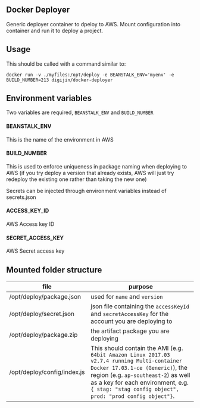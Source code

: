 ## Docker Deployer
Generic deployer container to dpeloy to AWS. Mount configuration into container and run it to deploy a project.

## Usage

This should be called with a command similar to: 

```console
docker run -v ./myfiles:/opt/deploy -e BEANSTALK_ENV='myenv' -e BUILD_NUMBER=213 digijin/docker-deployer
```

## Environment variables

Two variables are required, `BEANSTALK_ENV` and `BUILD_NUMBER`

#### BEANSTALK_ENV
This is the name of the environment in AWS
#### BUILD_NUMBER
This is used to enforce uniqueness in package naming when deploying to AWS (if you try deploy a version that already exists, AWS will just try redeploy the existing one rather than taking the new one)

Secrets can be injected through environment variables instead of secrets.json

#### ACCESS_KEY_ID
AWS Access key ID
#### SECRET_ACCESS_KEY
AWS Secret access key

## Mounted folder structure

| file | purpose |
|--|--|
| /opt/deploy/package.json | used for `name` and `version` |
| /opt/deploy/secret.json | json file containing the `accessKeyId` and `secretAccessKey` for the account you are deploying to |
| /opt/deploy/package.zip | the artifact package you are deploying |
| /opt/deploy/config/index.js | This should contain the AMI (e.g. `64bit Amazon Linux 2017.03 v2.7.4 running Multi-container Docker 17.03.1-ce (Generic)`), the region (e.g. `ap-southeast-2`) as well as a key for each environment, e.g. `{ stag: "stag config object", prod: "prod config object"}`.|


